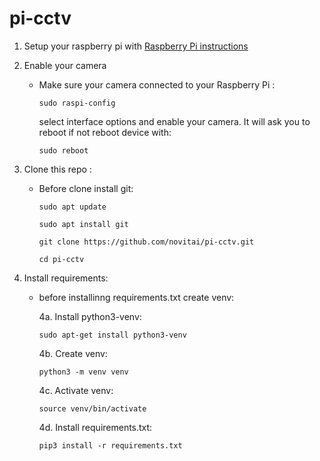 # pi-cctv

1) Setup your raspberry pi with [Raspberry Pi instructions](https://github.com/novitai/setuptools/tree/master/raspberrypi) 
2) Enable your camera 
    
    * Make sure your camera connected to your Raspberry Pi :
        
        ```sudo raspi-config```

        select interface options and enable your camera. It will ask you to reboot if not reboot device with: 
        
        ```sudo reboot```
3) Clone this repo :

    * Before clone install git:

        ```sudo apt update```

        ```sudo apt install git```

        ```git clone https://github.com/novitai/pi-cctv.git```

        ```cd pi-cctv```

4) Install requirements:

    * before installinng requirements.txt create venv:

        4a. Install python3-venv: 
        
        ```sudo apt-get install python3-venv```

        4b. Create venv:

        ```python3 -m venv venv```

        4c. Activate venv:

        ```source venv/bin/activate```

        4d. Install requirements.txt:

        ```pip3 install -r requirements.txt```
